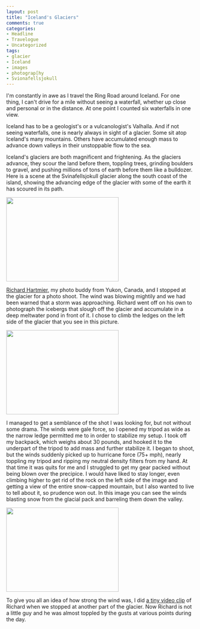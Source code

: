 ```yaml
---
layout: post
title: "Iceland's Glaciers"
comments: true
categories:
- Headline
- Travelogue
- Uncategorized
tags:
- glacier
- Iceland
- images
- photograp[hy
- Svionafellsjokull
---
```

I'm constantly in awe as I travel the Ring Road around Iceland. For one thing, I can't drive for a mile without seeing a waterfall, whether up close and personal or in the distance. At one point I counted six waterfalls in one view.

Iceland has to be a geologist's or a vulcanologist's Valhalla. And if not seeing waterfalls, one is nearly always in sight of a glacier. Some sit atop Iceland's many mountains. Others have accumulated enough mass to advance down valleys in their unstoppable flow to the sea.

Iceland's glaciers are both magnificent and frightening. As the glaciers advance, they scour the land before them, toppling trees, grinding boulders to gravel, and pushing millions of tons of earth before them like a bulldozer. Here is a scene at the Svinafellsjokull glacier along the south coast of the island, showing the advancing edge of the glacier with some of the earth it has scoured in its path.

<a href="http://blog.lesterpickerphoto.com/wp-content/uploads/2012/05/A0020105.jpg"><img class="size-medium wp-image-2182 " title="A0020105" src="http://blog.lesterpickerphoto.com/wp-content/uploads/2012/05/A0020105-300x225.jpg" alt="" width="300" height="225"></a>

<a href="http://www.hartmier.com">Richard Hartmier</a>, my photo buddy from Yukon, Canada, and I stopped at the glacier for a photo shoot. The wind was blowing mightily and we had been warned that a storm was approaching. Richard went off on his own to photograph the icebergs that slough off the glacier and accumulate in a deep meltwater pond in front of it. I chose to climb the ledges on the left side of the glacier that you see in this picture.

<a href="http://blog.lesterpickerphoto.com/wp-content/uploads/2012/05/A0020125.jpg"><img class="size-medium wp-image-2183 " title="A0020125" src="http://blog.lesterpickerphoto.com/wp-content/uploads/2012/05/A0020125-300x225.jpg" alt="" width="300" height="225"></a>

I managed to get a semblance of the shot I was looking for, but not without some drama. The winds were gale force, so I opened my tripod as wide as the narrow ledge permitted me to in order to stabilize my setup. I took off my backpack, which weighs about 30 pounds, and hooked it to the underpart of the tripod to add mass and further stabilize it. I began to shoot, but the winds suddenly picked up to hurricane force (75+ mph), nearly toppling my tripod and ripping my neutral density filters from my hand. At that time it was quits for me and I struggled to get my gear packed without being blown over the precipice. I would have liked to stay longer, even climbing higher to get rid of the rock on the left side of the image and getting a view of the entire snow-capped mountain, but I also wanted to live to tell about it, so prudence won out. In this image you can see the winds blasting snow from the glacial pack and barreling them down the valley.

<a href="http://blog.lesterpickerphoto.com/wp-content/uploads/2012/05/A0020117.jpg"><img class="size-medium wp-image-2184" title="A0020117" src="http://blog.lesterpickerphoto.com/wp-content/uploads/2012/05/A0020117-300x225.jpg" alt="" width="300" height="225"></a>

To give you all an idea of how strong the wind was, I did <a href="http://youtu.be/WQ8WKOsLjsA">a tiny video clip</a> of Richard when we stopped at another part of the glacier. Now Richard is not a little guy and he was almost toppled by the gusts at various points during the day.